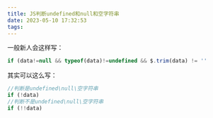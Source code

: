 ```yaml
---
title: JS判断undefined和null和空字符串
date: 2023-05-10 17:32:53
tags:
---
```


一般新人会这样写：
```js
if (data!=null && typeof(data)!=undefined && $.trim(data) != ''
```

其实可以这么写：
```js
//判断是undefined\null\空字符串
if (!data)
//判断不是undefined\null\空字符串
if (!!data)
```
